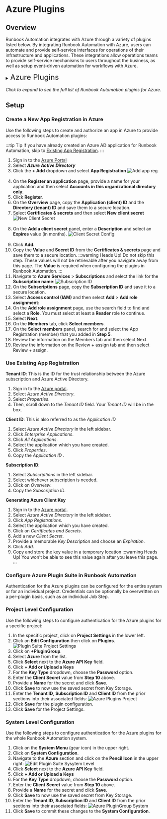 # Azure Plugins

## Overview

Runbook Automation integrates with Azure through a variety of plugins listed below.
By integrating Runbook Automation with Azure, users can automate and provide self-service interfaces for operations of their infrastructure and applications.
These integrations allow operations teams to provide self-service mechanisms to users throughout the business, as well as setup event-driven automation for workflows with Azure.

<details><summary> <font size="5">Azure Plugins</font>
</summary>

|Plugin Name| Plugin Type| Description|
|:---------------------------------------------------------|:---------------------------------------------------------:|:---------------------------------------------------------|
|[**Azure Node Source**](/manual/projects/resource-model-sources/azure.md)|Node Source|Retrieve Azure virtual machines for Node Inventory.|
|[**Delete Azure VM**](/manual/node-steps/azure.md#azure-node-delete)|Node Step|Delete an virtual machine.|
|[**Start Azure VM**](/manual/node-steps/azure.md#azure-node-start)|Node Step|Start (power on) an existing virtual machine.|
|[**Stop Azure VM**](/manual/node-steps/azure.md#azure-node-stop)|Node Step|Stop (power off) an existing virtual machine.|
|[**Restart Azure VM**](/manual/node-steps/azure.md#azure-node-restart)|Node Step|Restarts an existing virtual machine.|
|[**Capture VM Snapshot**](/manual/node-steps/azure.md#azure-node-capture)|Node Step|Capture a snapshot of an existing virtual machine.|
|[**Storage Copy**](/manual/workflow-steps/azure.md#azure-storage-copy)|Workflow Step|Copy or get objects from Azure storage to/from Runbook Automation (Rundeck).|
|[**Storage Delete**](/manual/workflow-steps/azure.md#azure-storage-delete)|Workflow Step|Delete blob storage from Azure storage container.|
|[**Storage List**](/manual/workflow-steps/azure.md#azure-storage-list)|Workflow Step|List blobs from Azure storage container.|
|[**Create Azure VM**](/manual/workflow-steps/azure.md#azure-vm-create)|Workflow Step|Create a new Azure virtual machine.|
|[**List Azure VMs**](/manual/workflow-steps/azure.md#azure-vm-list)|Workflow Step|List Azure virtual machines.|
|[**Start Azure VM**](/manual/workflow-steps/azure.md#azure-vm-start)|Workflow Step|Start (power on) an Azure virtual machines.|
|[**Stop Azure VM**](/manual/workflow-steps/azure.md#azure-vm-stop)|Workflow Step|Stop (power off) an Azure virtual machines.|
|[**Azure Log Storage**](/administration/cluster/logstore/azure.md)|Log Storage|Send execution log files to Azure Storage Account.|
|[**VM Health Check**](/manual/healthcheckplugins/azure-healthcheck.md)|Health Check|Check the status of Azure virtual machines.|
|[**Azure Active Directory SSO**](/administration/security/sso/azure-sso.md)|Single Sign On|Use Azure Active Directory to authenticate users.|
</details>
<br>
<em>Click to expand to see the full list of Runbook Automation plugins for Azure.</em>

## Setup

### Create a New App Registration in Azure

Use the following steps to create and authorize an app in Azure to provide access to Runbook Automation plugins:

:::tip Tip
If you have already created an Azure AD application for Runbook Automation, skip to [Existing App Registration](#existing-app-registration).
:::

1. Sign in to the [Azure Portal](https://portal.azure.com/)
2. Select **_Azure Active Directory_**
3. Click the **+ Add** dropdown and select **App Registration**
    ![Add app reg](/assets/img/azure-add-app-reg.png)<br><br>
4. On the **Register an application** page, provide a name for your application and then select **Accounts in this organizational directory only**.
5. Click **Register**.
6. On the **Overview** page, copy the **Application (client) ID** and the **Directory (tenant) ID** and save them to a secure location.
7. Select **Certificates & secrets** and then select **New client secret**
    ![New Client Secret](/assets/img/azure-new-client-secret.png)<br><br>
8. On the **Add a client secret** panel, enter a **Description** and select an **Expires** value (in months).
    ![Client Secret Config](/assets/img/azure-client-secrets-config.png)<br><br>
9. Click **Add**.
10. Copy the **Value** and **Secret ID** from the **Certificates & secrets** page and save them to a secure location.
    :::warning Heads Up!
    Do not skip this step. These values will not be retrievable after you navigate away from this page. The **Value** is required when configuring the plugins in Runbook Automation.
    :::
11. Navigate to **Azure Services** > **Subscriptions** and select the link for the **Subscription name**:
    ![Subscription ID](/assets/img/azure-subscription-id.png)
12. On the **Subscriptions** page, copy the **Subscription ID** and save it to a secure location.
13. Select **Access control (IAM)** and then select **Add** > **Add role assignment**:
14. On the **Add role assignment** page, use the search field to find and select a **Role**. You must select at least a **Reader** role to continue.
15. Select **Next**.
16. On the **Members** tab, click **Select members**.
17. On the **Select members** panel, search for and select the App Registration (member) that you added in **Step 5**.
18. Review the information on the Members tab and then select Next.
19. Review the information on the Review + assign tab and then select Review + assign.

### Use Existing App Registration

**Tenant ID**: This is the ID for the trust relationship between the Azure subscription and Azure Active Directory.
1. Sign in to the [Azure portal](https://portal.azure.com).
1. Select _Azure Active Directory_.
1. Select _Properties_.
1. Then, scroll down to the _Tenant ID_ field. Your _Tenant ID_ will be in the box.

**Client ID**: This is also referred to as the _Application ID_
1. Select _Azure Active Directory_ in the left sidebar.
1. Click _Enterprise Applications_.
1. Click _All Applications_.
1. Select the application which you have created.
1. Click _Properties_.
1. Copy the _Application ID_ .

**Subscription ID**:
1. Select _Subscriptions_ in the left sidebar.
1. Select whichever subscription is needed.
1. Click on _Overview_.
1. Copy the _Subscription ID_.

**Generating Azure Client Key**
1. Sign in to the [Azure portal](https://portal.azure.com).
2. Select _Azure Active Directory_ in the left sidebar.
3. Click _App Registrations_.
4. Select the application which you have created.
5. Click on _Certificates and Secrets_.
6. Add a new _Client Secret_.
7. Provide a memorable _Key Description_ and choose an _Expiration_.
8. Click _Add_.
9. Copy and store the key value in a temporary location
:::warning Heads Up!
You won't be able to see this value again after you leave this page.
:::

### Configure Azure Plugin Suite in Runbook Automation

Authentication for the Azure plugins can be configured for the entire system or for an individual project. Credentials can be optionally be overwritten on a per-plugin basis, such as an individual Job Step.

### Project Level Configuration
Use the following steps to configure authentication for the Azure plugins for a specific project:

1. In the specific project, click on **Project Settings** in the lower left.
2. Click on **Edit Configuration** then click on **Plugins**.
   ![Plugin Suite Project Settings](/assets/img/plugin-groups-project-settings.png)<br>
3. Click on **+PluginGroup**.
4. Select **Azure** from the list.
5. Click **Select** next to the **Azure API Key** field.
6. Click **+ Add or Upload a Keys**
7. For the **Key Type** dropdown, choose the **Password** option.
8. Enter the **Client Secret** value from **Step 10** above.
9. Provide a **Name** for the secret and click **Save**.
10. Click **Save** to now use the saved secret from Key Storage.
11. Enter the **Tenant ID**, **Subscription ID** and **Client ID** from the prior sections into their associated fields:
    ![Azure Plugins Project](/assets/img/azure-plugingroup-project.png)
12. Click **Save** for the plugin configuration.
13. Click **Save** for the Project Settings.

### System Level Configuration

Use the following steps to configure authentication for the Azure plugins for the whole Runbook Automation system.

1. Click on the **System Menu** (gear icon) in the upper right.
2. Click on **System Configuration**.
3. Navigate to the **Azure** section and click on the **Pencil Icon** in the upper right:
   ![Edit Plugin Suite Sysytem Level](/assets/img/azure-edit-plugingroup-system.png)
4. Click **Select** next to the **Azure API Key** field.
5. Click **+ Add or Upload a Keys**
6. For the **Key Type** dropdown, choose the **Password** option.
7. Enter the **Client Secret** value from **Step 10** above.
8. Provide a **Name** for the secret and click **Save**.
9. Click **Save** to now use the saved secret from Key Storage.
10. Enter the **Tenant ID**, **Subscription ID** and **Client ID** from the prior sections into their associated fields:
    ![Azure PluginGroup System](/assets/img/azure-plugingroup-system-config.png)
11. Click **Save** to commit these changes to the **System Configuration**.
